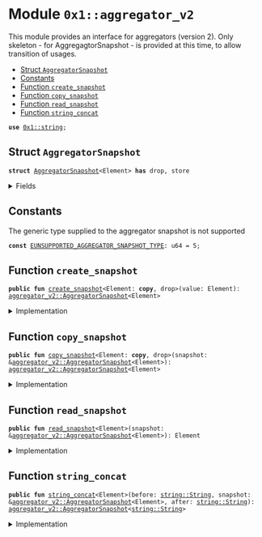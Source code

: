 
<a name="0x1_aggregator_v2"></a>

# Module `0x1::aggregator_v2`

This module provides an interface for aggregators (version 2).
Only skeleton - for AggregagtorSnapshot - is provided at this time,
to allow transition of usages.


-  [Struct `AggregatorSnapshot`](#0x1_aggregator_v2_AggregatorSnapshot)
-  [Constants](#@Constants_0)
-  [Function `create_snapshot`](#0x1_aggregator_v2_create_snapshot)
-  [Function `copy_snapshot`](#0x1_aggregator_v2_copy_snapshot)
-  [Function `read_snapshot`](#0x1_aggregator_v2_read_snapshot)
-  [Function `string_concat`](#0x1_aggregator_v2_string_concat)


<pre><code><b>use</b> <a href="../../aptos-stdlib/../move-stdlib/doc/string.md#0x1_string">0x1::string</a>;
</code></pre>



<a name="0x1_aggregator_v2_AggregatorSnapshot"></a>

## Struct `AggregatorSnapshot`



<pre><code><b>struct</b> <a href="aggregator_v2.md#0x1_aggregator_v2_AggregatorSnapshot">AggregatorSnapshot</a>&lt;Element&gt; <b>has</b> drop, store
</code></pre>



<details>
<summary>Fields</summary>


<dl>
<dt>
<code>value: Element</code>
</dt>
<dd>

</dd>
</dl>


</details>

<a name="@Constants_0"></a>

## Constants


<a name="0x1_aggregator_v2_EUNSUPPORTED_AGGREGATOR_SNAPSHOT_TYPE"></a>

The generic type supplied to the aggregator snapshot is not supported


<pre><code><b>const</b> <a href="aggregator_v2.md#0x1_aggregator_v2_EUNSUPPORTED_AGGREGATOR_SNAPSHOT_TYPE">EUNSUPPORTED_AGGREGATOR_SNAPSHOT_TYPE</a>: u64 = 5;
</code></pre>



<a name="0x1_aggregator_v2_create_snapshot"></a>

## Function `create_snapshot`



<pre><code><b>public</b> <b>fun</b> <a href="aggregator_v2.md#0x1_aggregator_v2_create_snapshot">create_snapshot</a>&lt;Element: <b>copy</b>, drop&gt;(value: Element): <a href="aggregator_v2.md#0x1_aggregator_v2_AggregatorSnapshot">aggregator_v2::AggregatorSnapshot</a>&lt;Element&gt;
</code></pre>



<details>
<summary>Implementation</summary>


<pre><code><b>public</b> <b>native</b> <b>fun</b> <a href="aggregator_v2.md#0x1_aggregator_v2_create_snapshot">create_snapshot</a>&lt;Element: <b>copy</b> + drop&gt;(value: Element): <a href="aggregator_v2.md#0x1_aggregator_v2_AggregatorSnapshot">AggregatorSnapshot</a>&lt;Element&gt;;
</code></pre>



</details>

<a name="0x1_aggregator_v2_copy_snapshot"></a>

## Function `copy_snapshot`



<pre><code><b>public</b> <b>fun</b> <a href="aggregator_v2.md#0x1_aggregator_v2_copy_snapshot">copy_snapshot</a>&lt;Element: <b>copy</b>, drop&gt;(snapshot: &<a href="aggregator_v2.md#0x1_aggregator_v2_AggregatorSnapshot">aggregator_v2::AggregatorSnapshot</a>&lt;Element&gt;): <a href="aggregator_v2.md#0x1_aggregator_v2_AggregatorSnapshot">aggregator_v2::AggregatorSnapshot</a>&lt;Element&gt;
</code></pre>



<details>
<summary>Implementation</summary>


<pre><code><b>public</b> <b>native</b> <b>fun</b> <a href="aggregator_v2.md#0x1_aggregator_v2_copy_snapshot">copy_snapshot</a>&lt;Element: <b>copy</b> + drop&gt;(snapshot: &<a href="aggregator_v2.md#0x1_aggregator_v2_AggregatorSnapshot">AggregatorSnapshot</a>&lt;Element&gt;): <a href="aggregator_v2.md#0x1_aggregator_v2_AggregatorSnapshot">AggregatorSnapshot</a>&lt;Element&gt;;
</code></pre>



</details>

<a name="0x1_aggregator_v2_read_snapshot"></a>

## Function `read_snapshot`



<pre><code><b>public</b> <b>fun</b> <a href="aggregator_v2.md#0x1_aggregator_v2_read_snapshot">read_snapshot</a>&lt;Element&gt;(snapshot: &<a href="aggregator_v2.md#0x1_aggregator_v2_AggregatorSnapshot">aggregator_v2::AggregatorSnapshot</a>&lt;Element&gt;): Element
</code></pre>



<details>
<summary>Implementation</summary>


<pre><code><b>public</b> <b>native</b> <b>fun</b> <a href="aggregator_v2.md#0x1_aggregator_v2_read_snapshot">read_snapshot</a>&lt;Element&gt;(snapshot: &<a href="aggregator_v2.md#0x1_aggregator_v2_AggregatorSnapshot">AggregatorSnapshot</a>&lt;Element&gt;): Element;
</code></pre>



</details>

<a name="0x1_aggregator_v2_string_concat"></a>

## Function `string_concat`



<pre><code><b>public</b> <b>fun</b> <a href="aggregator_v2.md#0x1_aggregator_v2_string_concat">string_concat</a>&lt;Element&gt;(before: <a href="../../aptos-stdlib/../move-stdlib/doc/string.md#0x1_string_String">string::String</a>, snapshot: &<a href="aggregator_v2.md#0x1_aggregator_v2_AggregatorSnapshot">aggregator_v2::AggregatorSnapshot</a>&lt;Element&gt;, after: <a href="../../aptos-stdlib/../move-stdlib/doc/string.md#0x1_string_String">string::String</a>): <a href="aggregator_v2.md#0x1_aggregator_v2_AggregatorSnapshot">aggregator_v2::AggregatorSnapshot</a>&lt;<a href="../../aptos-stdlib/../move-stdlib/doc/string.md#0x1_string_String">string::String</a>&gt;
</code></pre>



<details>
<summary>Implementation</summary>


<pre><code><b>public</b> <b>native</b> <b>fun</b> <a href="aggregator_v2.md#0x1_aggregator_v2_string_concat">string_concat</a>&lt;Element&gt;(before: String, snapshot: &<a href="aggregator_v2.md#0x1_aggregator_v2_AggregatorSnapshot">AggregatorSnapshot</a>&lt;Element&gt;, after: String): <a href="aggregator_v2.md#0x1_aggregator_v2_AggregatorSnapshot">AggregatorSnapshot</a>&lt;String&gt;;
</code></pre>



</details>


[move-book]: https://aptos.dev/move/book/SUMMARY
